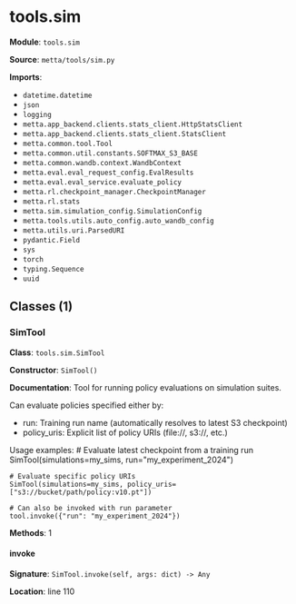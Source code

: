 # tools.sim

**Module**: `tools.sim`

**Source**: `metta/tools/sim.py`

**Imports**:
- `datetime.datetime`
- `json`
- `logging`
- `metta.app_backend.clients.stats_client.HttpStatsClient`
- `metta.app_backend.clients.stats_client.StatsClient`
- `metta.common.tool.Tool`
- `metta.common.util.constants.SOFTMAX_S3_BASE`
- `metta.common.wandb.context.WandbContext`
- `metta.eval.eval_request_config.EvalResults`
- `metta.eval.eval_service.evaluate_policy`
- `metta.rl.checkpoint_manager.CheckpointManager`
- `metta.rl.stats`
- `metta.sim.simulation_config.SimulationConfig`
- `metta.tools.utils.auto_config.auto_wandb_config`
- `metta.utils.uri.ParsedURI`
- `pydantic.Field`
- `sys`
- `torch`
- `typing.Sequence`
- `uuid`

## Classes (1)

### SimTool

**Class**: `tools.sim.SimTool`

**Constructor**: `SimTool()`

**Documentation**: Tool for running policy evaluations on simulation suites.

Can evaluate policies specified either by:
- run: Training run name (automatically resolves to latest S3 checkpoint)
- policy_uris: Explicit list of policy URIs (file://, s3://, etc.)

Usage examples:
    # Evaluate latest checkpoint from a training run
    SimTool(simulations=my_sims, run="my_experiment_2024")

    # Evaluate specific policy URIs
    SimTool(simulations=my_sims, policy_uris=["s3://bucket/path/policy:v10.pt"])

    # Can also be invoked with run parameter
    tool.invoke({"run": "my_experiment_2024"})

**Methods**: 1

#### invoke

**Signature**: `SimTool.invoke(self, args: dict) -> Any`

**Location**: line 110


